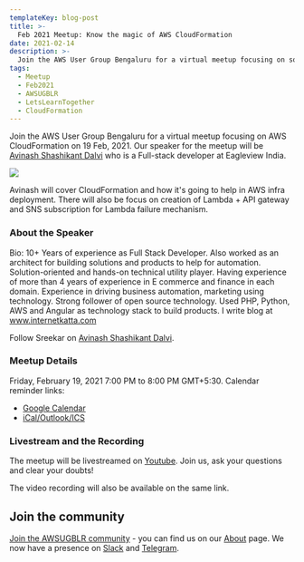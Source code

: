 ```yaml
---
templateKey: blog-post
title: >-
  Feb 2021 Meetup: Know the magic of AWS CloudFormation
date: 2021-02-14
description: >-
  Join the AWS User Group Bengaluru for a virtual meetup focusing on some AWS CloudFormation magic
tags: 
  - Meetup 
  - Feb2021
  - AWSUGBLR 
  - LetsLearnTogether
  - CloudFormation
---
```


Join the AWS User Group Bengaluru for a virtual meetup focusing on AWS CloudFormation on 19 Feb, 2021. Our speaker for the meetup will be [Avinash Shashikant Dalvi](https://www.linkedin.com/in/avinash-dalvi-315b021a/) who is a Full-stack developer at Eagleview India.

![](/img/meetup/avinash-cloudformation.png)

Avinash will cover CloudFormation and how it's going to help in AWS infra deployment. There will also be focus on creation of Lambda + API gateway and SNS subscription for Lambda failure mechanism.

### About the Speaker

Bio: 10+ Years of experience as Full Stack Developer. Also worked as an architect for building solutions and products to help for automation. Solution-oriented and hands-on technical utility player. Having experience of more than 4 years of experience in E commerce and finance in each domain. Experience in driving business automation, marketing using technology. Strong follower of open source technology. Used PHP, Python, AWS and Angular as technology stack to build products. I write blog at www.internetkatta.com

Follow Sreekar on [Avinash Shashikant Dalvi](https://www.linkedin.com/in/avinash-dalvi-315b021a/).


### Meetup Details

Friday, February 19, 2021 7:00 PM to 8:00 PM GMT+5:30. Calendar reminder links:

- [Google Calendar](http://www.google.com/calendar/event?location=Online+event&action=TEMPLATE&sprop=name%3AAWS+User+Group-Bengaluru&sprop=website%3Ahttps%3A%2F%2Fwww.meetup.com%2Fawsugblr%2Fevents%2F276066945&details=For+full+details%2C+including+the+address%2C+and+to+RSVP+see%3A+https%3A%2F%2Fwww.meetup.com%2Fawsugblr%2Fevents%2F276066945%0A%0AJoin+the+AWS+User+Group+Bengaluru+for+a+virtual+meetup+focusing+on+some+AWS+CloudFormation+magic+%3A%29%0A...&text=Feb+2021+Meetup%3A+Know+the+magic+of+AWS+CloudFormation&dates=20210219T133000Z%2F20210219T143000Z)
- [iCal/Outlook/ICS](https://www.meetup.com/awsugblr/events/276066945/ical/Feb+2021+Meetup%253A+Know+the+magic+of+AWS+CloudFormation.ics)


### Livestream and the Recording

The meetup will be livestreamed on [Youtube](https://www.youtube.com/watch?v=lG-8JV-aXqI). Join us, ask your questions and clear your doubts!

The video recording will also be available on the same link.

## Join the community

[Join the AWSUGBLR community](https://www.awsugblr.in/) - you can find us on our [About](https://www.awsugblr.in/about) page. We now have a presence on [Slack](https://go.awsugblr.in/slack_invite) and [Telegram](http://go.awsugblr.in/telegram).
